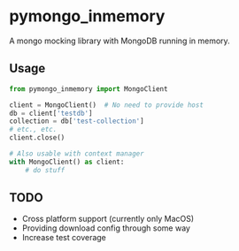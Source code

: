 # pymongo_inmemory
A mongo mocking library with MongoDB running in memory.

## Usage
```python
from pymongo_inmemory import MongoClient

client = MongoClient()  # No need to provide host
db = client['testdb']
collection = db['test-collection']
# etc., etc.
client.close()

# Also usable with context manager
with MongoClient() as client:
    # do stuff
```

## TODO
* Cross platform support (currently only MacOS)
* Providing download config through some way
* Increase test coverage
